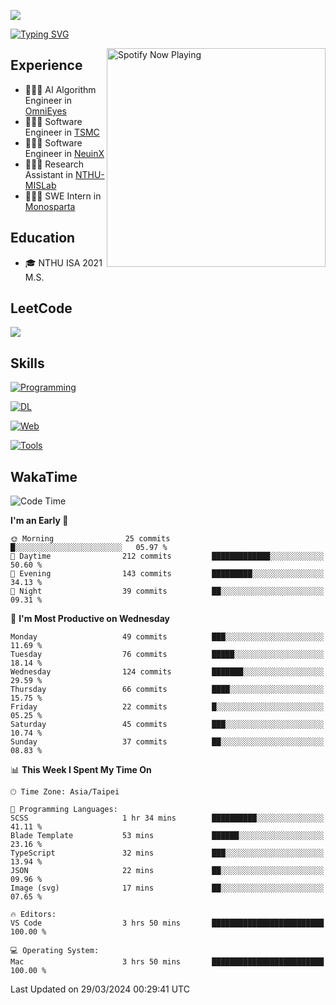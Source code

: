 ![](https://komarev.com/ghpvc/?username=peter0512lee&color=ff69b4)

[![Typing SVG](https://readme-typing-svg.herokuapp.com?color=F742BA&size=22&lines=Hi!+I'm+JYL)](https://git.io/typing-svg)

[<img src="https://spotify-now-playing.peter0512lee.vercel.app/api/spotify-playing" alt="Spotify Now Playing" width="350" align="right" />](https://open.spotify.com/user/21iyoswqgnkoe7peuesmqnhgy)

## Experience
- 🧑🏻‍💻 AI Algorithm Engineer in [OmniEyes](https://www.theomnieyes.com/)
- 🧑🏻‍💻 Software Engineer in [TSMC](https://www.tsmc.com/)
- 🧑🏻‍💻 Software Engineer in [NeuinX](https://neuinx.com/)
- 🧑🏻‍💻 Research Assistant in [NTHU-MISLab](https://mislab.cs.nthu.edu.tw/)
- 🧑🏻‍💻 SWE Intern in [Monosparta](https://monosparta.org/)

## Education
- 🎓 NTHU ISA 2021 M.S.

## LeetCode
![](https://leetcard.jacoblin.cool/peter0512lee?theme=dark&ext=contest)

## Skills
[![Programming](https://skillicons.dev/icons?i=py,cpp,js)](https://skillicons.dev)

[![DL](https://skillicons.dev/icons?i=pytorch,opencv,sklearn)](https://skillicons.dev)

[![Web](https://skillicons.dev/icons?i=html,css,react,tailwind,nodejs,vite,firebase,sqlite,mysql,mongodb)](https://skillicons.dev)

[![Tools](https://skillicons.dev/icons?i=git,github,githubactions,docker,kubernetes,linux,vscode,postman)](https://skillicons.dev)

<!--
<table><tr><td valign="top" width="50%">

<img src="https://github-readme-stats-sigma-five.vercel.app/api?username=peter0512lee&hide_border=true&show_icons=true&locale=en&layout=compact&theme=dracula" align="left" style="width: 100%" />

</td><td valign="top" width="50%">

<img src="https://github-readme-stats-sigma-five.vercel.app/api/top-langs?username=peter0512lee&hide_border=true&show_icons=true&locale=en&layout=compact&theme=dracula" align="left" style="width: 100%" />

</td></tr></table>  
-->

## WakaTime

<!--START_SECTION:waka-->
![Code Time](http://img.shields.io/badge/Code%20Time-1%2C089%20hrs%209%20mins-blue)

**I'm an Early 🐤** 

```text
🌞 Morning                25 commits          █░░░░░░░░░░░░░░░░░░░░░░░░   05.97 % 
🌆 Daytime                212 commits         █████████████░░░░░░░░░░░░   50.60 % 
🌃 Evening                143 commits         █████████░░░░░░░░░░░░░░░░   34.13 % 
🌙 Night                  39 commits          ██░░░░░░░░░░░░░░░░░░░░░░░   09.31 % 
```
📅 **I'm Most Productive on Wednesday** 

```text
Monday                   49 commits          ███░░░░░░░░░░░░░░░░░░░░░░   11.69 % 
Tuesday                  76 commits          █████░░░░░░░░░░░░░░░░░░░░   18.14 % 
Wednesday                124 commits         ███████░░░░░░░░░░░░░░░░░░   29.59 % 
Thursday                 66 commits          ████░░░░░░░░░░░░░░░░░░░░░   15.75 % 
Friday                   22 commits          █░░░░░░░░░░░░░░░░░░░░░░░░   05.25 % 
Saturday                 45 commits          ███░░░░░░░░░░░░░░░░░░░░░░   10.74 % 
Sunday                   37 commits          ██░░░░░░░░░░░░░░░░░░░░░░░   08.83 % 
```


📊 **This Week I Spent My Time On** 

```text
🕑︎ Time Zone: Asia/Taipei

💬 Programming Languages: 
SCSS                     1 hr 34 mins        ██████████░░░░░░░░░░░░░░░   41.11 % 
Blade Template           53 mins             ██████░░░░░░░░░░░░░░░░░░░   23.16 % 
TypeScript               32 mins             ███░░░░░░░░░░░░░░░░░░░░░░   13.94 % 
JSON                     22 mins             ██░░░░░░░░░░░░░░░░░░░░░░░   09.96 % 
Image (svg)              17 mins             ██░░░░░░░░░░░░░░░░░░░░░░░   07.65 % 

🔥 Editors: 
VS Code                  3 hrs 50 mins       █████████████████████████   100.00 % 

💻 Operating System: 
Mac                      3 hrs 50 mins       █████████████████████████   100.00 % 
```


 Last Updated on 29/03/2024 00:29:41 UTC
<!--END_SECTION:waka-->


<!--
**peter0512lee/peter0512lee** is a ✨ _special_ ✨ repository because its `README.md` (this file) appears on your GitHub profile.


